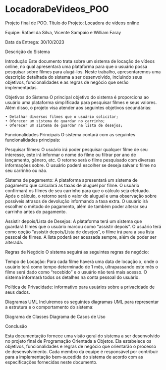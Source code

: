 # LocadoraDeVideos_POO
Projeto final de POO.
Título do Projeto: Locadora de vídeos online

Equipe: Rafael da Silva, Vicente Sampaio e William Faray

Data da Entrega: 30/10/2023

Descrição do Sistema

Introdução
Este documento trata sobre um sistema de locação de vídeos online, no qual apresentará uma plataforma para que o usuário possa pesquisar sobre filmes para alugá-los. Neste trabalho, apresentaremos uma descrição detalhada do sistema a ser desenvolvido, incluindo seus objetivos, funcionalidades e as regras de negócio que serão implementadas.

Objetivos do Sistema
O principal objetivo do sistema é proporciona ao usuário uma plataforma simplificada para pesquisar filmes e seus valores. Além disso, o projeto visa atender aos seguintes objetivos secundárias:

    • Detalhar diversos filmes que o usuário solicitar;
    • Oferecer um sistema de guardar no carrinho;
    • Oferecer um sistema de guardar na lista de desejos;

Funcionalidades Principais
O sistema contará com as seguintes funcionalidades principais:

Pesquisar filmes: O usuário irá poder pesquisar qualquer filme de seu interesse, este irá informar o nome do filme ou filtrar por ano de lançamento, gênero, etc. O retorno será o filme pesquisado com diversas informações sobre. O usuário poderá escolher se deseja salvar o filme no seu carrinho ou não.

Sistema de pagamento: A plataforma apresentará um sistema de pagamento que calculará as taxas de aluguel por filme. O usuário confirmará os filmes de seu carrinho para que o cálculo seja efetuado. Após o cálculo, o retorno será o valor do aluguel e uma observação sobre possíveis atrasos de devolução informando a taxa extra. O usuário irá escolher o método de pagamento, além de também poder alterar seu carrinho antes do pagamento.

Assistir depois/Lista de Desejos: A plataforma terá um sistema que guardará filmes que o usuário marcou como “assistir depois”. O usuário terá como opção “assistir depois/Lista de desejos”, o filme irá para a sua lista pessoal de filmes. A lista poderá ser acessada sempre, além de poder ser alterada.

Regras de Negócio
O sistema seguirá as seguintes regras de negócio:

Tempo de Locação: Para cada filme haverá uma data de locação x, onde o usuário terá como tempo determinado de 1 mês, ultrapassando este mês o filme será dado como “recebido” e o usuário não terá mais acesso. O sistema informará todos os detalhes na conta pessoal do usuário.

Política de Privacidade: informativo para usuários sobre a privacidade de seus dados.







Diagramas UML
Incluiremos os seguintes diagramas UML para representar a estrutura e o comportamento do sistema:

Diagrama de Classes
Diagrama de Casos de Uso


Conclusão

Esta documentação fornece uma visão geral do sistema a ser desenvolvido no projeto final de Programação Orientada a Objetos. Ela estabelece os objetivos, funcionalidades e regras de negócio que orientarão o processo de desenvolvimento. Cada membro da equipe é responsável por contribuir para a implementação bem-sucedida do sistema de acordo com as especificações fornecidas neste documento.
